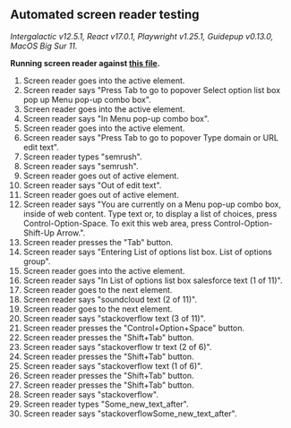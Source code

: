 ## Automated screen reader testing

_Intergalactic v12.5.1, React v17.0.1, Playwright v1.25.1,
Guidepup v0.13.0, MacOS Big Sur 11._

**Running screen reader against [this file](https://github.com/semrush/intergalactic/blob/master/website/docs/components/auto-tips/examples/autosuggest.jsx).**

1. Screen reader goes into the active element.
2. Screen reader says "Press Tab to go to popover Select option list box pop up Menu pop-up combo box".
3. Screen reader goes into the active element.
4. Screen reader says "In Menu pop-up combo box".
5. Screen reader goes into the active element.
6. Screen reader says "Press Tab to go to popover Type domain or URL edit text".
7. Screen reader types "semrush".
8. Screen reader says "semrush".
9. Screen reader goes out of active element.
10. Screen reader says "Out of edit text".
11. Screen reader goes out of active element.
12. Screen reader says "You are currently on a Menu pop-up combo box, inside of web content. Type text or, to display a list of choices, press Control-Option-Space. To exit this web area, press Control-Option-Shift-Up Arrow.".
13. Screen reader presses the "Tab" button.
14. Screen reader says "Entering List of options list box. List of options group".
15. Screen reader goes into the active element.
16. Screen reader says "In List of options list box salesforce text (1 of 11)".
17. Screen reader goes to the next element.
18. Screen reader says "soundcloud text (2 of 11)".
19. Screen reader goes to the next element.
20. Screen reader says "stackoverflow text (3 of 11)".
21. Screen reader presses the "Control+Option+Space" button.
22. Screen reader presses the "Shift+Tab" button.
23. Screen reader says "stackoverflow tr text (2 of 6)".
24. Screen reader presses the "Shift+Tab" button.
25. Screen reader says "stackoverflow text (1 of 6)".
26. Screen reader presses the "Shift+Tab" button.
27. Screen reader presses the "Shift+Tab" button.
28. Screen reader says "stackoverflow".
29. Screen reader types "Some_new_text_after".
30. Screen reader says "stackoverflowSome_new_text_after".
